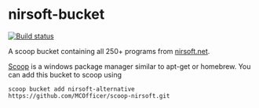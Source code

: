 # nirsoft-bucket
[![Build status](https://ci.appveyor.com/api/projects/status/cdl4l7497plbsyy9?svg=true)](https://ci.appveyor.com/project/MCOfficer/scoop-nirsoft)

A scoop bucket containing all 250+ programs from [nirsoft.net](https://www.nirsoft.net/).

[Scoop](https://scoop.sh/) is a windows package manager similar to apt-get or homebrew.
You can add this bucket to scoop using
```
scoop bucket add nirsoft-alternative https://github.com/MCOfficer/scoop-nirsoft.git
```
